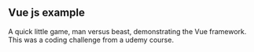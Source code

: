 <h2>Vue js example</h2>
<p>
A quick little game, man versus beast, demonstrating the Vue framework.  This was a coding challenge from a udemy course.
</p>

